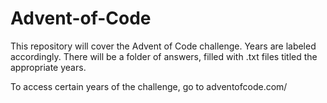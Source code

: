 # Advent-of-Code

This repository will cover the Advent of Code challenge. 
Years are labeled accordingly. 
There will be a folder of answers, filled with .txt files titled the appropriate years.

To access certain years of the challenge, go to adventofcode.com/<year>
